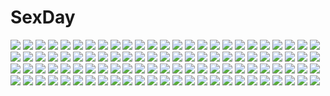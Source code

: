 # SexDay
![](https://konachan.com/image/310c30676d09a19d42b8af7776d08aeb/Konachan.com%20-%20166479%20aliasing%20aqua_hair%20blonde_hair%20clouds%20flowers%20green_eyes%20headphones%20kagamine_len%20long_hair%20male%20pc9527%20short_hair%20skirt%20sky%20twintails%20vocaloid.jpg)
![](https://konachan.com/image/6fe3917cca291f5fa8e435088b672094/Konachan.com%20-%2022081%20white.jpg)
![](https://konachan.com/image/4d6763a164c367220d689e1aac66966d/Konachan.com%20-%20186297%20g_yuusuke%20glasses%20gun%20gun_gale_online%20kaname_madoka%20kuriyama_mirai%20kyoukai_no_kanata%20leafa%20levi_ackerman%20shinon_%28sao%29%20sword_art_online%20weapon.jpg)
![](https://konachan.com/image/9b7fa75aae16d88d408bdca036544bf1/Konachan.com%20-%2014157%20ayanami_rei%20kobayashi_yuji%20neon_genesis_evangelion%20umbrella.jpg)
![](https://konachan.com/jpeg/d71f493778a7168d5c0e109f485ccf3a/Konachan.com%20-%20216951%202girls%20armor%20blonde_hair%20dress%20fate_apocrypha%20fate_extra%20fate_grand_order%20fate_%28series%29%20green_eyes%20hsin%20mordred%20petals%20ponytail%20sword%20weapon.jpg)
![](https://konachan.com/image/966c2e8d0d2c04b4381484bbf087cfea/Konachan.com%20-%2030895%20h2o_footprints_in_the_sand%20hirose_takuma%20kagura_hinata%20kohinata_hayami.jpg)
![](https://konachan.com/jpeg/d4babd85fe946dda2e3969dd0e3eef13/Konachan.com%20-%20301434%20bed%20blush%20brown_hair%20dress%20eringikinono%20green_eyes%20long_hair%20mary_%28pokemon%29%20morpeko%20pokemon%20twintails.jpg)
![](https://konachan.com/jpeg/d23c42b14669213e752678c24aff8130/Konachan.com%20-%206720%20sayonara_zetsubou_sensei.jpg)
![](https://konachan.com/jpeg/e64956efd23c89cd6554ef6132b810eb/Konachan.com%20-%2098554%202girls%20breasts%20brown_eyes%20game_cg%20garter%20green_eyes%20long_hair%20nipples%20nude%20red_eyes%20red_hair%20renai_saimin%20spread_legs%20thighhighs%20tie%20white_hair.jpg)
![](https://konachan.com/image/efb1206c547998e96a4e1741227f7187/Konachan.com%20-%2055738%20ekao%20hatsune_miku%20vocaloid.jpg)
![](https://konachan.com/image/da08b0d61501ec51df67f86c94d58728/Konachan.com%20-%20177116%20anthropomorphism%20black_hair%20gloves%20kantai_collection%20long_hair%20nagato_%28kancolle%29%20navel%20punch%20red_eyes%20skirt%20thighhighs%20v-mag.jpg)
![](https://konachan.com/image/55568f3e42ce0e67ebf5b88f46d75a8f/Konachan.com%20-%20184651%20anthropomorphism%20black_hair%20bow_%28weapon%29%20fire%20green_eyes%20headband%20hiryuu_%28kancolle%29%20japanese_clothes%20kantai_collection%20mondo%20weapon.jpg)
![](https://konachan.com/image/4faa950671f09377c683540bd50b03bf/Konachan.com%20-%2036591%20unbalance_x_unbalance.jpg)
![](https://konachan.com/jpeg/dccf7af0d3d1e002b669a6b9f9859eda/Konachan.com%20-%20126469%20blue_eyes%20game_cg%20group%20microphone%20navel%20prismatic_princess_union_stars%20wink.jpg)
![](https://konachan.com/image/a8665c6f5bd20c45f2eed9b2d06d276c/Konachan.com%20-%20174975%20aka_tonbo_%28lovetow%29%20dark%20flowers%20original%20sword%20weapon.jpg)
![](https://konachan.com/image/af4f1fb8a760e0206b3c3f16f817f78e/Konachan.com%20-%20243668%20all_male%20archer%20awa_suna%20fate_%28series%29%20fate_stay_night%20male.jpg)
![](https://konachan.com/jpeg/e4dbad5958e55033977ac58ca9b51346/Konachan.com%20-%20218913%20dark_skin%20demon%20horns%20long_hair%20lpip%20original%20white_hair.jpg)
![](https://konachan.com/image/a101ad9909164a163a849348eaa11168/Konachan.com%20-%20269038%20baisi_shaonian%20breasts%20dress%20long_hair%20monochrome%20navel%20no_bra%20original%20ribbons%20see_through%20summer_dress.jpg)
![](https://konachan.com/image/cb18da9583d9f61d6de3ec7f540c1729/Konachan.com%20-%20258648%20ass%20gloves%20gray_hair%20kyungnam234%20leotard%20nier%20nier%3A_automata%20robot%20thighhighs%20weapon%20yorha_unit_no._2_type_b.jpg)
![](https://konachan.com/image/07f06471271573520c0f69cc35356c56/Konachan.com%20-%2067557%20hidamari_sketch%20hiro.jpg)
![](https://konachan.com/jpeg/88942273e23cf52f3503ecdfa41fb3ee/Konachan.com%20-%2088880%20blush%20breasts%20camera%20censored%20game_cg%20kiss_x_demon_lord_x_darjeeling%20kuyou_sarasa%20marmalade%20mikeou%20nipples%20no_bra%20nopan%20penis%20pussy%20sex.jpg)
![](https://konachan.com/image/197403710dd0bf77b29907b2cb5fd33a/Konachan.com%20-%20154281%20animal_ears%20aqua_eyes%20blonde_hair%20blush%20catgirl%20nokoppa%20original%20pantyhose%20school_uniform.jpg)
![](https://konachan.com/image/f2de135f3baf4c274496737e3a8300fc/Konachan.com%20-%20208952%20aqua_eyes%20aqua_hair%20blush%20boots%20hatsune_miku%20long_hair%20panties%20striped_panties%20sudachi_%28calendar%29%20thighhighs%20tie%20twintails%20underwear%20vocaloid.jpg)
![](https://konachan.com/jpeg/732899ff7b023e62a59037d6aa94c90b/Konachan.com%20-%2015666%20black_hair%20blue_eyes%20glasses%20read_or_die%20yomiko_readman.jpg)
![](https://konachan.com/image/d89a5d004d70c4908b41f35d5029a155/Konachan.com%20-%20283475%20aliasing%20aqua_eyes%20aqua_hair%20aqua_%28konosuba%29%20bed%20blush%20kono_subarashii_sekai_ni_shukufuku_wo%21%20maid%20thighhighs%20watermark%20zorzero.jpg)
![](https://konachan.com/jpeg/ca9c6bcd73577fa920e1134eca7dde00/Konachan.com%20-%20273855%20ass%20azur_lane%20blonde_hair%20blue_eyes%20cameltoe%20crown%20deto%20dress%20elbow_gloves%20gloves%20headband%20loli%20long_hair%20panties%20signed%20thighhighs%20underwear.jpg)
![](https://konachan.com/image/da43d838bd34d90467ba8632133f6ea2/Konachan.com%20-%2073413%20landscape%20oban_star_racers%20ruins%20scenic.jpg)
![](https://konachan.com/image/dcfd52a5c177f8149044796f5faa2d33/Konachan.com%20-%20110872%20blonde_hair%20blue_eyes%20blue_hair%20book%20bow%20doll%20dress%20drink%20hat%20headband%20kirisame_marisa%20shanghai_doll%20touhou%20twintails%20witch%20yellow_eyes.jpg)
![](https://konachan.com/image/c7269827725165b87cbc2aaed7f603c8/Konachan.com%20-%20133386%20all-time%20imouto_ga_boku_o_neratteru%20ogawa_shizuka%20panties%20pink_hair%20purple_eyes%20school_uniform%20short_hair%20thighhighs%20underwear%20yuuki_yuzu.jpg)
![](https://konachan.com/jpeg/33f341b4dc5f24ab2f54c9a5036f4801/Konachan.com%20-%20259709%20animal%20animal_ears%20barefoot%20blonde_hair%20bow%20dog%20doggirl%20japanese_clothes%20kimono%20long_hair%20original%20skirt%20tagme_%28artist%29%20tail%20wink.jpg)
![](https://konachan.com/image/0892775b99e9c6b4377d836657959320/Konachan.com%20-%20304563%20arknights%20blonde_hair%20blush%20feater_%28arknights%29%20gesoking06%20gray_hair%20long_hair%20navel%20ponytail%20short_hair%20shorts%20siege_%28arknights%29%20spread_legs%20tears.jpg)
![](https://konachan.com/image/ef61947e996a5bb67dc7a919654fb879/Konachan.com%20-%20285326%20airship%20animal%20bicolored_eyes%20bird%20black_hair%20bow%20braids%20cape%20clouds%20dress%20hoodie%20long_hair%20lunarmimi%20music%20original%20rainbow%20sky%20twintails%20water.jpg)
![](https://konachan.com/image/66cc5ba9ed6fa3b34b90a35ada22c6ef/Konachan.com%20-%2046598%20bra%20panties%20tagme%20underwear%20watermark.jpg)
![](https://konachan.com/image/6865de164b0972a260b22dde51f752ff/Konachan.com%20-%2090681%20kamishirasawa_keine%20side_b%20touhou%20wink.jpg)
![](https://konachan.com/jpeg/c7adda210007a836ac6e7a20cf5c3421/Konachan.com%20-%20287380%20aqua_eyes%20ass%20blush%20cameltoe%20dress%20elbow_gloves%20gloves%20long_hair%20original%20panties%20pink_hair%20skirt_lift%20striped_panties%20thighhighs%20underwear%20v-mag.jpg)
![](https://konachan.com/jpeg/a50baa4a5dde25d2e13d5e7a3cf6bf54/Konachan.com%20-%20131800%20cherry_blossoms%20flowers%20game_cg%20ichinomiya_ayame%20petals%20princess_style.jpg)
![](https://konachan.com/jpeg/370cf2ff22a1d0a39fec4550e0b70296/Konachan.com%20-%20186694%20aliasing%20anthropomorphism%20armor%20bow_%28weapon%29%20brown_hair%20gia%20gray%20kaga_%28kancolle%29%20ponytail%20purple_eyes%20short_hair%20signed%20skirt%20weapon.jpg)
![](https://konachan.com/image/40a0d6348000b841f69d97d9519dc0a3/Konachan.com%20-%2044072%20animal_ears%20houden_eizou%20tagme.jpg)
![](https://konachan.com/jpeg/6693648f1ead06f2330a2250ddc51a9b/Konachan.com%20-%2082670%20all_male%20male%20okia%20red%20thighhighs%20trap%20umineko_no_naku_koro_ni%20ushiromiya_leon.jpg)
![](https://konachan.com/jpeg/179aeae9f992486d1302d0e6d56f01d6/Konachan.com%20-%20263291%202girls%20black_hair%20building%20long_hair%20original%20pantyhose%20phone%20red_eyes%20scarf%20scenic%20school_uniform%20skirt%20someya_mai%20tree%20umbrella.jpg)
![](https://konachan.com/image/092bf352a8ad55416fee85a763f7d688/Konachan.com%20-%20179477%20animal%20black_hair%20blue_eyes%20cat%20drink%20flowers%20glasses%20green_eyes%20kikivi%20mechagirl%20original%20robot.jpg)
![](https://konachan.com/image/b4befd1bf548f6fb4169f05086f3f432/Konachan.com%20-%20300747%20ass%20blush%20long_hair%20original%20rasukii_%28pamiton%29%20red_eyes%20ribbons%20thighhighs.jpg)
![](https://konachan.com/image/861c08ccb7588b6a3dc0036633c80d73/Konachan.com%20-%20172838%20blush%20breasts%20cleavage%20green_eyes%20green_hair%20japanese_clothes%20kochiya_sanae%20long_hair%20miko%20navel%20no_bra%20open_shirt%20roura%20skirt%20touhou.jpg)
![](https://konachan.com/image/2ff4d6c0fd897d527f48940f9d697adb/Konachan.com%20-%206050%20d.gray-man%20logo%20white.jpg)
![](https://konachan.com/image/879c5b5d1fd1bc831585bac44a98b898/Konachan.com%20-%2089646%20censored%20fellatio%20game_cg%20misaki_kurehito%20penis%20sasaki_kaori%20trumple%20ushinawareta_mirai_wo_motomete.jpg)
![](https://konachan.com/image/0ad3c3c61ec077aa58e18d04b7ae720e/Konachan.com%20-%20213361%202girls%20aliasing%20blonde_hair%20blush%20breasts%20chain%20cleavage%20clownpiece%20collar%20couch%20hakurei_reimu%20hat%20heart%20junko%20koissa%20red_hair%20skirt%20touhou.jpg)
![](https://konachan.com/jpeg/4ed49c3e92caf58123ae5aae83018f3d/Konachan.com%20-%20168460%20blonde_hair%20breasts%20cleavage%20cosmic_break%20crimrose%20long_hair%20mecha%20mechagirl%20red_eyes%20sword%20weapon.jpg)
![](https://konachan.com/image/d98bda5028633e3a502e8cdfefb38a54/Konachan.com%20-%20197014%20bai_yemeng%20clouds%20green_hair%20hatsune_miku%20long_hair%20sky%20sunset%20vocaloid%20water%20wristwear.jpg)
![](https://konachan.com/image/872bf439e732fb8bfde0c286c89fadb4/Konachan.com%20-%20283097%20all_male%20anus%20blush%20boots%20genderswap%20gloves%20green_eyes%20krokobyaka%20long_hair%20male%20navel%20nipples%20panties%20penis%20signed%20skirt%20thighhighs%20trap%20underwear.jpg)
![](https://konachan.com/image/c4587c81d22a3b73d8afe92bd43f7e1f/Konachan.com%20-%208181%20badou_nails%20cigarette%20dogs%3A_bullets_%26_carnage%20eyepatch%20gun%20miwa_shirow%20weapon.jpg)
![](https://konachan.com/image/edcdedb82f76719d0041559f952f0f44/Konachan.com%20-%2073382%20barefoot%20black_hair%20blue_hair%20gray_hair%20group%20hat%20long_hair%20mousegirl%20nazrin%20short_hair%20sunglasses%20swimsuit%20tail%20touhou%20umbrella%20unzan%20weapon%20wings.jpg)
![](https://konachan.com/jpeg/a3e9d95cf3e0aecab2c479966a44cc15/Konachan.com%20-%20297444%20blonde_hair%20blue_eyes%20blush%20cocona_%28coconacafe%29%20erect_nipples%20halo%20necklace%20no_bra%20nopan%20original%20see_through.jpg)
![](https://konachan.com/image/7e847b7aa2ad4c7dfa625f471611879c/Konachan.com%20-%2011923%20iwakura_lain%20serial_experiments_lain.jpg)
![](https://konachan.com/image/4b6a48c67ad75a4392531db1b4fb7c25/Konachan.com%20-%2014675%20happy_breeding.jpg)
![](https://konachan.com/image/922c4c2547d2a7264e6b86f207c750db/Konachan.com%20-%2068852%20all_male%20america_%28hetalia%29%20anthropomorphism%20axis_powers_hetalia%20blonde_hair%20blue_eyes%20england_%28hetalia%29%20green_eyes%20male.jpg)
![](https://konachan.com/image/4456bc8bf122eb239b412d5cec00bff2/Konachan.com%20-%20202228%202girls%20aqua_eyes%20boots%20braids%20brown_hair%20building%20city%20gray_hair%20kneehighs%20long_hair%20luo_tianyi%20night%20skirt%20stars%20thighhighs%20tian_dian%20vocaloid.jpg)
![](https://konachan.com/image/698ef0e7ed30897814f81903795c7400/Konachan.com%20-%2052042%20air%20kamio_misuzu%20sky.jpg)
![](https://konachan.com/image/7293bc2b50ab74d6159532343cac4be3/Konachan.com%20-%20143803%20animal_ears%20blonde_hair%20blue_eyes%20boots%20bubbles%20foxgirl%20gloves%20loli%20multiple_tails%20nude%20original%20pashikiso%20tail%20underwater%20water.jpg)
![](https://konachan.com/jpeg/82dacd5350b0e4a4ad4c367dcece1ffc/Konachan.com%20-%20250695%202girls%20book%20clere%20demon%20hat%20koakuma%20long_hair%20orange_hair%20patchouli_knowledge%20red_eyes%20skirt%20tie%20touhou%20wings.jpg)
![](https://konachan.com/image/4196c0062ea3209d85b97e73d59fed51/Konachan.com%20-%20163781%20aqua_eyes%20aqua_hair%20close%20hatsune_miku%20rlxa%20school_uniform%20twintails%20vocaloid.jpg)
![](https://konachan.com/image/c31247a715f050e9c87472a23cac8ae7/Konachan.com%20-%20119381%20blonde_hair%20food%20jude_mathis%20milla_maxwell%20pocky%20red_eyes%20tales_of_xillia.jpg)
![](https://konachan.com/image/c426fa18a18467bacb516cf8c6bbc725/Konachan.com%20-%20240606%20aqua_eyes%20aqua_hair%20breasts%20hatsune_miku%20laejjo%20long_hair%20magical_mirai_%28vocaloid%29%20skirt%20twintails%20vocaloid.jpg)
![](https://konachan.com/jpeg/fcd2fa3a62af9297100753dee002b761/Konachan.com%20-%20135727%20bakemonogatari%20barefoot%20blonde_hair%20blood%20dress%20goggles%20hat%20long_hair%20monogatari_%28series%29%20oshino_shinobu%20settyaro%20summer_dress%20yellow_eyes.jpg)
![](https://konachan.com/image/354fbe685b5ac0f1031a231f658d4890/Konachan.com%20-%20146723%20kasukabe_akira%20love_tra%20school_uniform%20tagme_%28character%29%20thighhighs%20wink.jpg)
![](https://konachan.com/image/79e344e4d9327ee2bb5dc66daca668a5/Konachan.com%20-%20148965%20blue_hair%20clouds%20flowers%20hinanawi_tenshi%20nekominase%20red_eyes%20sky%20touhou.jpg)
![](https://konachan.com/image/6c10f80bde4fee90029b1c29da974648/Konachan.com%20-%2078056%20clannad%20godees%20monochrome%20sakagami_tomoyo.jpg)
![](https://konachan.com/jpeg/72307fe98d41055a0fccd97cd5f86793/Konachan.com%20-%2059716%20sakai_yuuji%20shakugan_no_shana%20shana.jpg)
![](https://konachan.com/jpeg/4175efd7d80a076b35697271978906b6/Konachan.com%20-%2093631%202girls%20black_hair%20blonde_hair%20dress%20flowers%20goth-loli%20loli%20lolita_fashion%20long_hair%20nopan%20open_shirt%20original%20rose%20stockings%20thighhighs%20tinkle.jpg)
![](https://konachan.com/image/328c3af0a4b4c9a7bebf0bca8b590388/Konachan.com%20-%2022920%20disgaea%20flonne%20pointed_ears.jpg)
![](https://konachan.com/jpeg/025aa24994493e7e73e06838c02ea33a/Konachan.com%20-%2022256%20beach%20bikini%20food%20fruit%20miyabi%20ninin_ga_shinobuden%20ninja%20onsokumaru%20shinobu%20shiranui_kaede%20swimsuit%20water%20watermelon.jpg)
![](https://konachan.com/jpeg/5cbb27d6860a590f134cab0b31cf180f/Konachan.com%20-%2061500%20all_male%20headphones%20kagamine_len%20male%20teito%20vocaloid.jpg)
![](https://konachan.com/image/e9178e75e725c03dbb5882ffaf5d3187/Konachan.com%20-%20220799%20armor%20black_eyes%20black_hair%20bou_nin%20headphones%20long_hair%20original%20weapon.jpg)
![](https://konachan.com/jpeg/abdece43cac1a03b2cb5596651d32b04/Konachan.com%20-%20305272%20airjun%20butterfly%20katana%20kimetsu_no_yaiba%20kochou_shinobu%20sword%20weapon.jpg)
![](https://konachan.com/jpeg/4f5fc4f852891b16ecce277991d2fef2/Konachan.com%20-%20222699%20artoria_pendragon_%28all%29%20blonde_hair%20braids%20breast_hold%20breasts%20cleavage%20fate_%28series%29%20fate_stay_night%20gradient%20green_eyes%20mool_yueguang%20saber.jpg)
![](https://konachan.com/image/bb2da162a24b00b4f4970c828ce18868/Konachan.com%20-%2066131%20food%20group%20hajime%20hatsune_miku%20kagamine_len%20kagamine_rin%20male%20megurine_luka%20snow%20twintails%20vocaloid%20winter.jpg)
![](https://konachan.com/image/14f28b40d894d3991b554a17d67e9626/Konachan.com%20-%20162409%20dinu1022%20flowers%20original%20red_hair%20tears%20wink.jpg)
![](https://konachan.com/jpeg/acf27434092eb496e58073f8440b642a/Konachan.com%20-%2056366%20hoshizaki_nozomi%20nishimata_aoi%20sore_wa_maichiru_sakura_no_you_ni%20yukimura_komachi.jpg)
![](https://konachan.com/jpeg/b3b31a6b5942eaa20f43f715204eccaf/Konachan.com%20-%20244720%20bodysuit%20breasts%20cleavage%20elbow_gloves%20gloves%20hyperdimension_neptunia%20iris_heart%20long_hair%20purple_hair%20red_eyes%20tagme%20thighhighs%20tsunako.jpg)
![](https://konachan.com/jpeg/9d30b6d16cec3543932a510f310f6d93/Konachan.com%20-%20159859%20bikini%20breasts%20choker%20glasses%20gloves%20green_eyes%20green_hair%20hat%20navel%20red_hair%20scan%20short_hair%20swim_ring%20swimsuit%20uniform%20white%20wink%20wristwear%20yellow.jpg)
![](https://konachan.com/image/9fca6998ee1c964db3f50db607979b25/Konachan.com%20-%2037912%20tagme%20yoake_mae_yori_ruri_iro_na.jpg)
![](https://konachan.com/jpeg/d94e8dc5d52983c611f612c61335264e/Konachan.com%20-%20286144%20animal_ears%20aqua_eyes%20building%20city%20dark%20foxgirl%20gloves%20gray_hair%20hoodie%20katana%20original%20ponytail%20ruins%20scenic%20short_hair%20sword%20tail%20weapon.jpg)
![](https://konachan.com/jpeg/7fa9ccd92408ae2e52b27b4d6a536d54/Konachan.com%20-%20212307%20aliasing%20anthropomorphism%20breasts%20cleavage%20eules%20glasses%20gloves%20gray_hair%20red_eyes%20sarashi%20short_hair%20sunset%20underboob%20underwear%20water.jpg)
![](https://konachan.com/image/df6f81878dc96b6cc4e0d054d2d2de4b/Konachan.com%20-%20174268%202girls%20blue_eyes%20blush%20brown_hair%20flowers%20food%20long_hair%20original%20patipat_asavasena%20pocky%20purple_hair%20short_hair%20shoujo_ai.jpg)
![](https://konachan.com/image/d84b23ef52dc317212c696c91a18041e/Konachan.com%20-%20187554%20original%20panamaman.jpg)
![](https://konachan.com/image/7b5a8ed182157f381d03ee85a9fca1ef/Konachan.com%20-%20147766%20demon%20mahou_shoujo_lyrical_nanoha%20moon%20night%20pointed_ears%20red_eyes%20ricegnat%20tagme%20tail%20takamachi_nanoha%20torn_clothes%20wings.jpg)
![](https://konachan.com/image/4e3156bd302408e8e82791a740666443/Konachan.com%20-%20213992%20aqua_eyes%20blue_hair%20breasts%20hat%20headband%20pantyhose%20ponytail%20red_eyes%20short_hair%20skirt%20sword%20tail%20temmasa22%20touhou%20weapon%20white_hair%20wolfgirl.jpg)
![](https://konachan.com/jpeg/538e8e6dab2978ee0ee65ea5b041b91c/Konachan.com%20-%20263041%20bed%20blonde_hair%20bra%20breast_hold%20breasts%20long_hair%20navel%20original%20panties%20red_eyes%20reinama%20thighhighs%20underwear.jpg)
![](https://konachan.com/jpeg/cca2afc6b9130174ac2111ff07aa9abd/Konachan.com%20-%20197514%20akatoki%21%20apron%20breasts%20brown_eyes%20brown_hair%20cum%20escu%3Ade%20kusakami_akira%20naked_apron%20nipples%20panties%20panty_pull%20short_hair%20tachibana_miyu%20underwear.jpg)
![](https://konachan.com/image/4b8fc63b5135adcc9f823433477490ac/Konachan.com%20-%20158825%20blush%20breasts%20fang%20green_eyes%20haiyore%21_nyaruko-san%20nipple_slip%20nipples%20nyaruko%20stockings%20tagme%20yottin.jpg)
![](https://konachan.com/jpeg/1ff92b2616b826e9687c7fde324f199b/Konachan.com%20-%20174792%202-g%20amatarasu_riddle_star%20arisu_yua%20bed%20black_hair%20breasts%20game_cg%20long_hair%20nipples%20open_shirt%20panties%20ribbons%20seal-qualia%20underwear.jpg)
![](https://konachan.com/image/b5c2311154f755a99cee2a0832099450/Konachan.com%20-%20304703%20bikini%20blonde_hair%20blush%20bow%20braids%20couch%20drink%20food%20garter%20maid%20popsicle%20saber%20saber_alter%20short_hair%20swimsuit%20thighhighs%20tukise_33%20yellow_eyes.jpg)
![](https://konachan.com/jpeg/452d9e2436be9d4a2384824dec5c8b7c/Konachan.com%20-%20277333%20ass%20beach%20bikini%20blush%20clouds%20fate_grand_order%20fate_%28series%29%20furisuku%20katana%20long_hair%20sky%20swimsuit%20sword%20tree%20weapon%20white_hair%20yellow_eyes.jpg)
![](https://konachan.com/jpeg/793c6915f45dcc9d2c53037ba7318895/Konachan.com%20-%20295654%20bed%20blonde_hair%20blush%20cameltoe%20erokosei%20flat_chest%20green_eyes%20idolmaster%20loli%20navel%20no_bra%20open_shirt%20panties%20shirt%20thighhighs%20underwear%20waifu2x.jpg)
![](https://konachan.com/image/5426f6c8de12ccf93e5d29e5ad2af650/Konachan.com%20-%2069998%20animal_ears%20blue_hair%20blush%20catgirl%20dress%20hat%20hinanawi_tenshi%20hiyori-o%20long_hair%20red_eyes%20ribbons%20touhou%20zoom_layer.jpg)
![](https://konachan.com/jpeg/c90d22c7d2ab81aaeaf11147b5adfa5f/Konachan.com%20-%20307356%20blue_eyes%20blush%20brown_hair%20dress%20flowers%20long_hair%20original%20tsukiyo_%28skymint%29%20twintails.jpg)
![](https://konachan.com/image/da01acd5e7b9002713d3f443a23b8f16/Konachan.com%20-%20125193%20bicolored_eyes%20blush%20breasts%20cum%20leura_%28suterii%29%20nipples%20nude%20original%20sex%20suterii.jpg)
![](https://konachan.com/image/4dd2caf1305057991b1b93a4f4e673c2/Konachan.com%20-%2068451%20blonde_hair%20clouds%20night%20sekirei%20signed%20sky%20stars%20tsukiumi%20water.jpg)
![](https://konachan.com/jpeg/49e792004e0069704c078791b03c58fb/Konachan.com%20-%20276993%20aliasing%20blonde_hair%20bow%20clouds%20dress%20green_eyes%20long_hair%20neme1228%20original%20petals%20sky%20thighhighs.jpg)
![](https://konachan.com/jpeg/6eb8e4044f10cdaf70fa93709a1a7912/Konachan.com%20-%2072286%20fate_testarossa%20mahou_shoujo_lyrical_nanoha%20mahou_shoujo_lyrical_nanoha_the_movie_1st.jpg)
![](https://konachan.com/jpeg/7ce7cd22acddae9021d6942da6f70573/Konachan.com%20-%20227856%20anthropomorphism%20aqua_eyes%20blush%20brown_hair%20close%20kantai_collection%20nahaki%20ponytail%20shigure_%28kancolle%29%20waifu2x.jpg)
